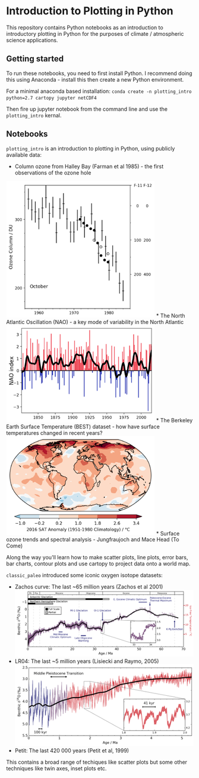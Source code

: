 # Introduction to Plotting in Python
This repository contains Python notebooks as an introduction to introductory plotting in Python for the purposes of climate / atmospheric science applications.

## Getting started
To run these notebooks, you need to first install Python. I recommend doing this using Anaconda - install this then create a new Python environment.

For a minimal anaconda based installation:
`conda create -n plotting_intro python=2.7 cartopy jupyter netCDF4`

Then fire up jupyter notebook from the command line and use the `plotting_intro` kernal.

## Notebooks

`plotting_intro` is an introduction to plotting in Python, using publicly available data:
* Column ozone from Halley Bay (Farman et al 1985) - the first observations of the ozone hole 
<img src="https://github.com/dcw32/plotting-intro/raw/master/img/farman.png" width="400px" />
* The North Atlantic Oscillation (NAO) - a key mode of variability in the North Atlantic
<img src="https://github.com/dcw32/plotting-intro/raw/master/img/nao.png" width="400px" />
* The Berkeley Earth Surface Temperature (BEST) dataset - how have surface temperatures changed in recent years?
<img src="https://github.com/dcw32/plotting-intro/raw/master/img/best.png" width="400px" />
* Surface ozone trends and spectral analysis - Jungfraujoch and Mace Head (To Come)

Along the way you'll learn how to make scatter plots, line plots, error bars, bar charts, contour plots and use cartopy to project data onto a world map.

`classic_paleo` introduced some iconic oxygen isotope datasets:
* Zachos curve: The last ~65 million years (Zachos et al 2001)
![zachos](https://github.com/dcw32/plotting-intro/raw/master/img/zachos.png)
* LR04: The last ~5 million years (Lisiecki and Raymo, 2005)
![lr04](https://github.com/dcw32/plotting-intro/raw/master/img/lr2004.png)
* Petit: The last 420 000 years (Petit et al, 1999)

This contains a broad range of techiques like scatter plots but some other techniques like twin axes, inset plots etc.
